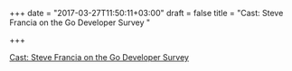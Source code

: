 +++
date = "2017-03-27T11:50:11+03:00"
draft = false
title = "Cast: Steve Francia on the Go Developer Survey "

+++

<p><a href="https://changelog.com/gotime/38">Cast: Steve Francia on the Go Developer Survey </a></p>